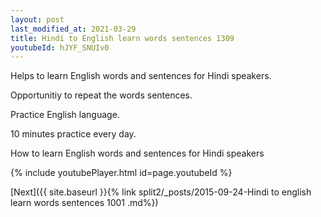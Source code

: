 ```yaml
---
layout: post
last_modified_at: 2021-03-29
title: Hindi to English learn words sentences 1309 
youtubeId: hJYF_SNUIv0
---
```

 
 
Helps to learn English words and sentences for Hindi speakers.

Opportunitiy to repeat the words sentences. 

Practice English language. 
 
10 minutes practice every day. 
 
How to learn English words and sentences for Hindi speakers 
 
{% include youtubePlayer.html id=page.youtubeId %}
 
 
[Next]({{ site.baseurl }}{% link  split2/_posts/2015-09-24-Hindi to english learn words sentences 1001 .md%})
 
